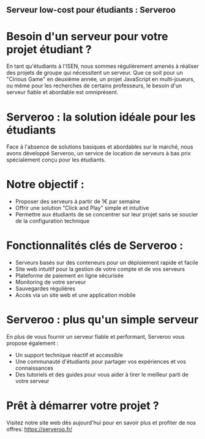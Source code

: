 ## Serveur low-cost pour étudiants : Serveroo
# Besoin d'un serveur pour votre projet étudiant ?

En tant qu'étudiants à l'ISEN, nous sommes régulièrement amenés à réaliser des projets de groupe qui nécessitent un serveur. Que ce soit pour un "Cirious Game" en deuxième année, un projet JavaScript en multi-joueurs, ou même pour les recherches de certains professeurs, le besoin d'un serveur fiable et abordable est omniprésent.

# Serveroo : la solution idéale pour les étudiants

Face à l'absence de solutions basiques et abordables sur le marché, nous avons développé Serveroo, un service de location de serveurs à bas prix spécialement conçu pour les étudiants.

# Notre objectif :

- Proposer des serveurs à partir de 1€ par semaine
- Offrir une solution "Click and Play" simple et intuitive
- Permettre aux étudiants de se concentrer sur leur projet sans se soucier de la configuration technique 

# Fonctionnalités clés de Serveroo :

- Serveurs basés sur des conteneurs pour un déploiement rapide et facile
- Site web intuitif pour la gestion de votre compte et de vos serveurs
- Plateforme de paiement en ligne sécurisée
- Monitoring de votre serveur
- Sauvegardes régulières
- Accès via un site web et une application mobile

# Serveroo : plus qu'un simple serveur
En plus de vous fournir un serveur fiable et performant, Serveroo vous propose également :

- Un support technique réactif et accessible
- Une communauté d'étudiants pour partager vos expériences et vos connaissances
- Des tutoriels et des guides pour vous aider à tirer le meilleur parti de votre serveur

# Prêt à démarrer votre projet ?

Visitez notre site web dès aujourd'hui pour en savoir plus et profiter de nos offres: <https://serveroo.fr/>